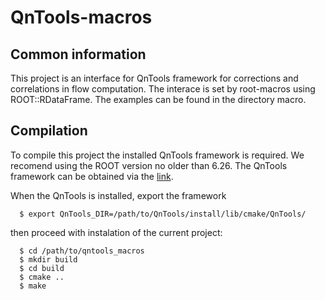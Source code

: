 # QnTools-macros
## Common information

This project is an interface for QnTools framework for corrections and correlations in flow computation. The interace is set by root-macros using ROOT::RDataFrame. The examples can be found in the directory macro.

## Compilation

To compile this project the installed QnTools framework is required. We recomend using the ROOT version no older than 6.26. The QnTools framework can be obtained via the [link](https://github.com/FlowNICA/QnTools/tree/master).

When the QnTools is installed, export the framework
```
  $ export QnTools_DIR=/path/to/QnTools/install/lib/cmake/QnTools/
```
then proceed with instalation of the current project:
```
  $ cd /path/to/qntools_macros
  $ mkdir build
  $ cd build
  $ cmake ..
  $ make
```
